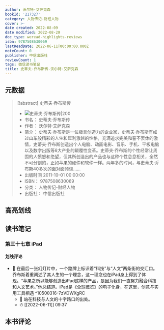 ```yaml
---
author: 沃尔特·艾萨克森
bookId: '217327'
category: 人物传记-财经人物
cover: >-
date created: 2022-08-09
date modified: 2022-08-20
doc_type: weread-highlights-reviews
isbn: 9787508630069
lastReadDate: 2022-06-11T00:00:00.000Z
noteCount: 0
publisher: 中信出版社
reviewCount: 1
tags: 微信读书笔记
title: 史蒂夫·乔布斯传-沃尔特·艾萨克森
---
```


## 元数据

> [!abstract] 史蒂夫·乔布斯传
> - ![ 史蒂夫·乔布斯传|200](https://wfqqreader-1252317822.image.myqcloud.com/cover/327/217327/t7_217327.jpg)
> - 书名： 史蒂夫·乔布斯传
> - 作者： 沃尔特·艾萨克森
> - 简介： 史蒂夫·乔布斯是一位极具创造力的企业家，史蒂夫·乔布斯有如过山车般精彩的人生和犀利激越的性格，充满追求完美和誓不罢休的激情，史蒂夫·乔布斯创造出个人电脑、动画电影、音乐、手机、平板电脑以及数字出版等6大产业的颠覆性变革。史蒂夫·乔布斯的个性经常让周围的人愤怒和绝望，但其所创造出的产品也与这种个性息息相关，全然不可分割的，正如苹果的硬件和软件一样。两年多的时间，与史蒂夫·乔布斯40多次的面对面倾谈……
> - 出版时间 2011-10-01 00:00:00
> - ISBN： 9787508630069
> - 分类： 人物传记-财经人物
> - 出版社： 中信出版社

## 高亮划线

## 读书笔记

### 第三十七章 iPad

#### 划线评论

- 📌 在最后一张幻灯片中，一个路牌上标识着“科技”与“人文”两条街的交汇口。乔布斯着重阐述了其人生的一个理念，这一理念也在iPad身上得到了体现。“苹果之所以能够创造出iPad这样的产品，是因为我们一直努力融合科技和人文艺术。”他总结道。iPad是《全球概览》的电子化身，在这里，创意与实用工具相遇 ^10500316-7zVDWXgRC
    - 💭 站在科技与人文的十字路口的出处。
    - ⏱ [[2022-06-11]] 09:37
   

## 本书评论
